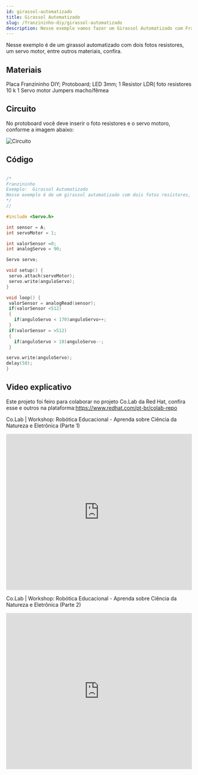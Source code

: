 ```yaml
---
id: girassol-automatizado
title: Girassol Automatizado
slug: /franzininho-diy/girassol-automatizado
description: Nesse exemplo vamos fazer um Girassol Automatizado com Franzininho DIY
---
```


Nesse exemplo é de um girassol automatizado com dois fotos resistores,  um servo motor, entre outros materiais, confira.

## Materiais
Placa Franzininho DIY;
Protoboard;
LED 3mm;
1 Resistor  LDR( foto resistores 10 k
1 Servo motor
Jumpers macho/fêmea


## Circuito


No protoboard você deve inserir o foto resistores e o servo motoro, conforme a imagem abaixo:

![Circuito](img/girassol-atualizado.png)

## Código

```cpp

/*
Franzininho
Exemplo:  Girassol Automatizado
Nesse exemplo é de um girassol automatizado com dois fotos resistores,  um servo motor, entre outros materiais, confira.
*/
//

#include <Servo.h>

int sensor = A;
int servoMotor = 1;

int valorSensor =0;
int analogServo = 90;

Servo servo;

void setup() {
 servo.attach(servoMotor);
 servo.write(anguloServo);
}

void loop() {
 valorSensor = analogRead(sensor);
 if(valorSensor <512)
 {
   if(anguloServo < 170)anguloServo++;
 }
 if(valorSensor = >512)
 {
   if(anguloServo > 10)anguloServo--;
 }

servo.write(anguloServo);
delay(50);
}

```

## Video explicativo

Este projeto foi feiro para colaborar no projeto Co.Lab da Red Hat, confira esse e outros na plataforma:https://www.redhat.com/pt-br/colab-repo

Co.Lab | Workshop: Robótica Educacional - Aprenda sobre Ciência da Natureza e Eletrônica (Parte 1)

<iframe width="100%" height="422" src="https://youtu.be/wGXmITj9mHE" title="YouTube video player" frameborder="0" allow="accelerometer; autoplay; clipboard-write; encrypted-media; gyroscope; picture-in-picture" allowfullscreen></iframe>



Co.Lab | Workshop: Robótica Educacional - Aprenda sobre Ciência da Natureza e Eletrônica (Parte 2)

<iframe width="100%" height="422" src="https://youtu.be/ANmRyWnvq4U" title="YouTube video player" frameborder="0" allow="accelerometer; autoplay; clipboard-write; encrypted-media; gyroscope; picture-in-picture" allowfullscreen></iframe>
